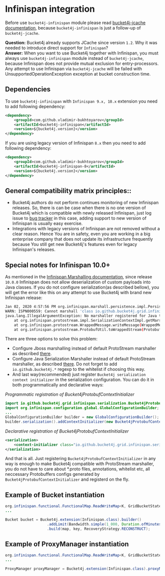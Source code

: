 # Infinispan integration
Before use ```bucket4j-infinispan``` module please read [bucket4j-jcache documentation](jcache-usage.md),
because ```bucket4j-infinispan``` is just a follow-up of ```bucket4j-jcache```.

**Question:** Bucket4j already supports JCache since version ```1.2```. Why it was needed to introduce direct support for ```Infinispan```?  
**Answer:** When you want to use Bucket4j together with Infinispan, you must always use ```bucket4j-infinispan``` module instead of ```bucket4j-jcache```,   
because Infinispan does not provide mutual exclusion for entry-processors. Any attempt to use Infinispan via ```bucket4j-jcache``` will be failed with UnsupportedOperationException exception
at bucket construction time.


## Dependencies
To use ```bucket4j-infinispan``` with ```Infinispan 9.x, 10.x``` extension you need to add following dependency:
```xml
<dependency>
    <groupId>com.github.vladimir-bukhtoyarov</groupId>
    <artifactId>bucket4j-infinispan</artifactId>
    <version>${bucket4j.version}</version>
</dependency>
```
If you are using legacy version of Infinispan ```8.x``` then you need to add following dependency:
```xml
<dependency>
    <groupId>com.github.vladimir-bukhtoyarov</groupId>
    <artifactId>bucket4j-infinispan-8</artifactId>
    <version>${bucket4j.version}</version>
</dependency>
```
## General compatibility matrix principles::
* Bucket4j authors do not perform continues monitoring of new Infinispan releases. So, there is can be case when there is no one version of Bucket4j which is compatible with newly released Infinispan,
just log issue to [bug tracker](https://github.com/vladimir-bukhtoyarov/bucket4j/issues) in this case, adding support to new version of Infinispan is usually easy exercise. 
* Integrations with legacy versions of Infinispan are not removed without a clear reason. Hence You are in safety, even you are working in a big enterprise company that does not update its infrastructure frequently because You still get new Bucket4j's features even for legacy Infinispan's releases.


## Special notes for Infinispan 10.0+
As mentioned in the [Infinispan Marshalling documentation](https://infinispan.org/docs/dev/titles/developing/developing.html#marshalling), since release ```10.0.0``` Infinispan does not allow deserialization of custom payloads into Java classes. 
If you do not configure serialization(as described bellow), you will get the error like this on any attempt to use Bucket4j with brand new Infinispan release:
```bash
Jan 02, 2020 4:57:56 PM org.infinispan.marshall.persistence.impl.PersistenceMarshallerImpl objectToBuffer
WARN: ISPN000559: Cannot marshall 'class io.github.bucket4j.grid.infinispan.SerializableFunctionAdapter'
java.lang.IllegalArgumentException: No marshaller registered for Java type io.github.bucket4j.grid.infinispan.SerializableFunctionAdapter
	at org.infinispan.protostream.impl.SerializationContextImpl.getMarshallerDelegate(SerializationContextImpl.java:279)
	at org.infinispan.protostream.WrappedMessage.writeMessage(WrappedMessage.java:240)
	at org.infinispan.protostream.ProtobufUtil.toWrappedStream(ProtobufUtil.java:196)
```
There are three options to solve this problem:
* Configure Jboss marshalling instead of default ProtoStream marshaller as described [there](https://infinispan.org/docs/dev/titles/developing/developing.html#jboss_marshalling).
* Configure Java Serialization Marshaller instead of default ProtoStream marshaller, as described [there](https://infinispan.org/docs/dev/titles/developing/developing.html#java_serialization_marshaller).
Do not forget to add ```io.github.bucket4j.*``` regexp to the whitelist if choosing this way.
* And last way(recommended) just register ```Bucket4j serialization context initializer``` in the serialization configuration. 
You can do it in both programmatically and declarative ways:

*Programmatic registration of Bucket4jProtobufContextInitializer*
```java
import io.github.bucket4j.grid.infinispan.serialization.Bucket4jProtobufContextInitializer;
import org.infinispan.configuration.global.GlobalConfigurationBuilder;
...
GlobalConfigurationBuilder builder = new GlobalConfigurationBuilder();
builder.serialization().addContextInitializer(new Bucket4jProtobufContextInitializer());
```

*Declarative registration of Bucket4jProtobufContextInitializer*
```xml
<serialization>
    <context-initializer class="io.github.bucket4j.grid.infinispan.serialization.Bucket4jProtobufContextInitializer"/>
</serialization>
```
And that is all. Just registering ```Bucket4jProtobufContextInitializer``` in any way is enough to make Bucket4j compatible with ProtoStream marshaller, you do not have to care about *.proto files, annotations, whitelist etc,
all neccessary Protobuffers configs generated by ```Bucket4jProtobufContextInitializer``` and registerd on the fly.

## Example of Bucket instantiation
```java
org.infinispan.functional.FunctionalMap.ReadWriteMap<K, GridBucketState> map = ...;
...

Bucket bucket = Bucket4j.extension(Infinispan.class).builder()
                   .addLimit(Bandwidth.simple(1_000, Duration.ofMinutes(1)))
                   .build(map, key, RecoveryStrategy.RECONSTRUCT);
```

## Example of ProxyManager instantiation
```java
org.infinispan.functional.FunctionalMap.ReadWriteMap<K, GridBucketState> map = ...;
...

ProxyManager proxyManager = Bucket4j.extension(Infinispan.class).proxyManagerForMap(map);
```